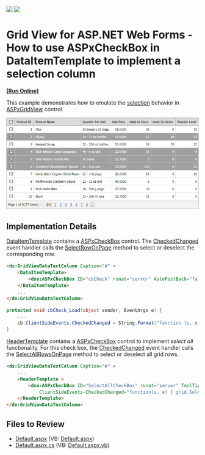 <!-- default badges list -->
[![](https://img.shields.io/badge/Open_in_DevExpress_Support_Center-FF7200?style=flat-square&logo=DevExpress&logoColor=white)](https://supportcenter.devexpress.com/ticket/details/E1559)
[![](https://img.shields.io/badge/📖_How_to_use_DevExpress_Examples-e9f6fc?style=flat-square)](https://docs.devexpress.com/GeneralInformation/403183)
<!-- default badges end -->

# Grid View for ASP.NET Web Forms - How to use ASPxCheckBox in DataItemTemplate to implement a selection column
<!-- run online -->
**[[Run Online]](https://codecentral.devexpress.com/e1559/)**
<!-- run online end -->

This example demonstrates how to emulate the [selection](https://docs.devexpress.com/AspNet/3737/components/grid-view/concepts/focus-and-navigation/selection) behavior in [ASPxGridView](https://docs.devexpress.com/AspNet/DevExpress.Web.ASPxGridView) control.

![](grid-with-checkboxes.png)

## Implementation Details

[DataItemTemplate](https://docs.devexpress.com/AspNet/DevExpress.Web.GridViewDataColumn.DataItemTemplate) contains a [ASPxCheckBox](https://docs.devexpress.com/AspNet/DevExpress.Web.ASPxCheckBox) control. The [CheckedChanged](https://docs.devexpress.com/AspNet/DevExpress.Web.ASPxCheckBox.CheckedChanged) event handler calls the [SelectRowOnPage](https://docs.devexpress.com/AspNet/js-ASPxClientGridView.SelectRowOnPage(visibleIndex)) method to select or deselect the corresponding row.

```aspx
<dx:GridViewDataTextColumn Caption="#" >
    <DataItemTemplate>
        <dxe:ASPxCheckBox ID="cbCheck" runat="server" AutoPostBack="false" OnLoad="cbCheck_Load" />
    </DataItemTemplate>
    ...
</dx:GridViewDataTextColumn>
```

```cs
protected void cbCheck_Load(object sender, EventArgs e) {
    ...
    cb.ClientSideEvents.CheckedChanged = String.Format("function (s, e) {{ grid.SelectRowOnPage ({0}, s.GetChecked()); }}", container.VisibleIndex);
}
```

[HeaderTemplate](https://docs.devexpress.com/AspNet/DevExpress.Web.GridViewColumn.HeaderTemplate) contains a [ASPxCheckBox](https://docs.devexpress.com/AspNet/DevExpress.Web.ASPxCheckBox) control to implement _select all_ functionality. For this check box, the [CheckedChanged](https://docs.devexpress.com/AspNet/DevExpress.Web.ASPxCheckBox.CheckedChanged) event handler calls the [SelectAllRowsOnPage](https://docs.devexpress.com/AspNet/js-ASPxClientGridView.SelectAllRowsOnPage) method to select or deselect all grid rows.

```aspx
<dx:GridViewDataTextColumn Caption="#" >
    ...
    <HeaderTemplate >
        <dxe:ASPxCheckBox ID="SelectAllCheckBox" runat="server" ToolTip="Select/Unselect all rows on the page"
            ClientSideEvents-CheckedChanged="function(s, e) { grid.SelectAllRowsOnPage(s.GetChecked()); grid.PerformCallback(); }" />
    </HeaderTemplate>
</dx:GridViewDataTextColumn>
```

## Files to Review

* [Default.aspx](./CS/WebSite/Default.aspx) (VB: [Default.aspx](./VB/WebSite/Default.aspx))
* [Default.aspx.cs](./CS/WebSite/Default.aspx.cs) (VB: [Default.aspx.vb](./VB/WebSite/Default.aspx.vb))
